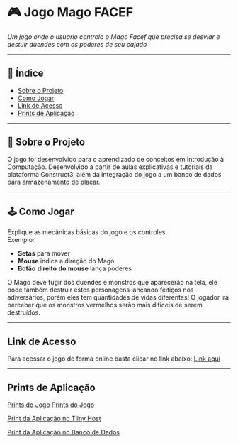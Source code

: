 # 🎮 Jogo Mago FACEF

*Um jogo onde o usuário controla o Mago Facef que precisa se desviar e destuir duendes com os poderes de seu cajado* 

---

## 🧩 Índice

- [Sobre o Projeto](#sobre-o-projeto)  
- [Como Jogar](#como-jogar)  
- [Link de Acesso](#link-de-acesso)
- [Prints de Aplicação](#prints-de-aplicação)

---

## 📌 Sobre o Projeto

O jogo foi desenvolvido para o aprendizado de conceitos em Introdução à Computação.
Desenvolvido a partir de aulas explicativas e tutoriais da plataforma Construct3, além da integração do jogo a um banco de dados para armazenamento de placar.

---

## 🕹️ Como Jogar

Explique as mecânicas básicas do jogo e os controles.  
Exemplo:

- **Setas** para mover
- **Mouse** indica a direção do Mago
- **Botão** **direito** **do** **mouse** lança poderes

O Mago deve fugir dos duendes e monstros que aparecerão na tela, ele pode também destruir estes personagens lançando feitiços nos adiversários, porém eles tem quantidades de vidas diferentes!
O jogador irá perceber que os monstros vermelhos serão mais difíceis de serem destruídos.

---

## Link de Acesso 

Para acessar o jogo de forma online basta clicar no link abaixo:
      [Link aqui](https://gold-annalise-60.tiiny.site/)

---

## Prints de Aplicação

[Prints do Jogo](./JogoMagoFacef1/TelaJogo.png)
[Prints do Jogo](215409.png)

[Print da Aplicação no Tiiny Host](215714.png)

[Print da Aplicação no Banco de Dados](215537.png)


